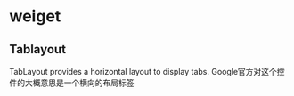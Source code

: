 # weiget

## Tablayout

TabLayout provides a horizontal layout to display tabs.
Google官方对这个控件的大概意思是一个横向的布局标签


